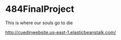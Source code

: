 # 484FinalProject
This is where our souls go to die

http://cuedinwebsite.us-east-1.elasticbeanstalk.com/
